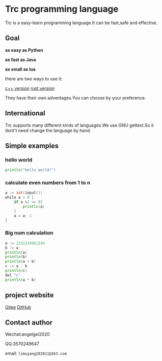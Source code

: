 # Trc programming language

Trc is a easy-learn programming language.It can be fast,safe and effective.

## Goal

**as easy as Python**

**as fast as Java**

**as small as lua**

there are two ways to use it:

[c++ version](./cpp/)
[rust version](./rust/)

They have their own adventages.You can choose by your preference.

## International

Trc supports many different kinds of languages.We use GNU gettext.So it dont't need change the language by hand.

## Simple examples

### hello world

```go
println("hello world!")
```

### calculate even numbers from 1 to n

```go
a := int(input())
while a > 0 {
    if a %2 == 0{
        println(a)
    }
    a = a- 1
}
```

### Big num calculation

```go
a := 1231234561234
b := a
println(a)
println(b)
println(a + b)
c := a - b
println(c)
del "c"
println(a * b)
```

## project website

[Gitee](https://gitee.com/li-muyangangel/trc.git)
[GitHub](https://github.com/limuy2022/trc.git)

## Contact author

Wechat:angelgel2020

QQ:3570249647

email: ```limuyang202011@163.com```
